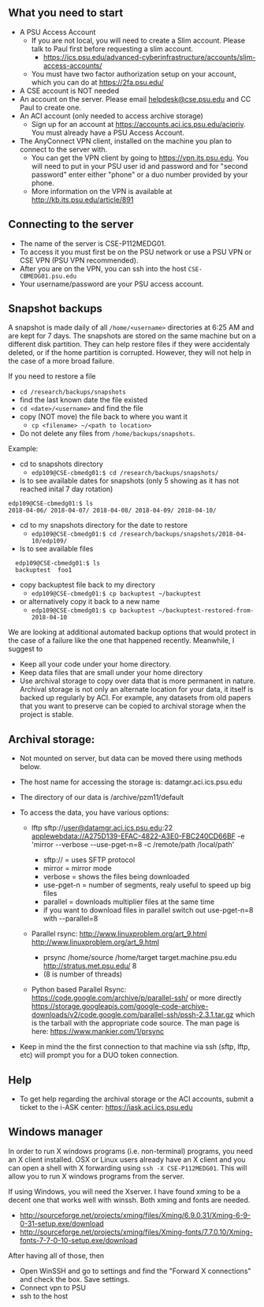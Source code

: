 ## What you need to start
* A PSU Access Account 
  * If you are not local, you will need to create a Slim account. Please talk to Paul first before requesting a slim account.
    * https://ics.psu.edu/advanced-cyberinfrastructure/accounts/slim-access-accounts/
  * You must have two factor authorization setup on your account, which you can do at https://2fa.psu.edu/
* A CSE account is NOT needed
* An account on the server. Please email helpdesk@cse.psu.edu and CC Paul to create one.
* An ACI account (only needed to access archive storage)
  * Sign up for an account at https://accounts.aci.ics.psu.edu/acipriv. You must already have a PSU Access Account.
* The AnyConnect VPN client, installed on the machine you plan to connect to the server with.
  * You can get the VPN client by going to https://vpn.its.psu.edu. You will need to put in your PSU user id and password and for "second password" enter either "phone" or a duo number provided by your phone.
  * More information on the VPN is available at http://kb.its.psu.edu/article/891

## Connecting to the server

* The name of the server is CSE-P112MEDG01. 
* To access it you must first be on the PSU network or use a PSU VPN or CSE VPN (PSU VPN recommended). 
* After you are on the VPN, you can ssh into the host `CSE-CBMEDG01.psu.edu`
* Your username/password are your PSU access account.


## Snapshot backups
A snapshot is made daily of all `/home/<username>` directories at 6:25 AM and are kept for 7 days. 
The snapshots are stored on the same machine but on a different disk partition. 
They can help restore files if they were accidentaly deleted, or if the home partition is corrupted. 
However, they will not help in the case of a more broad failure.


If you need to restore a file
* `cd /research/backups/snapshots`
* find the last known date the file existed
* `cd <date>/<username>` and find the file
* copy (NOT move) the file back to where you want it 
  * `cp <filename> ~/<path to location>`
* Do not delete any files from `/home/backups/snapshots`.


Example:
* cd to snapshots directory
  * `edp109@CSE-cbmedg01:$ cd /research/backups/snapshots/`
* ls to see available dates for snapshots (only 5 showing as it has not reached inital 7 day rotation)
```
edp109@CSE-cbmedg01:$ ls
2018-04-06/ 2018-04-07/ 2018-04-08/ 2018-04-09/ 2018-04-10/
```
* cd to my snapshots directory for the date to restore
  * `edp109@CSE-cbmedg01:$ cd /research/backups/snapshots/2018-04-10/edp109/`
* ls to see available files
```
  edp109@CSE-cbmedg01:$ ls
  backuptest  foo1
```
* copy backuptest file back to my directory
  * `edp109@CSE-cbmedg01:$ cp backuptest ~/backuptest`
* or alternatively copy it back to a new name
  * `edp109@CSE-cbmedg01:$ cp backuptest ~/backuptest-restored-from-2018-04-10`

We are looking at additional automated backup options that would protect in the case of a failure like the one that happened recently. Meanwhile, I suggest to
* Keep all your code under your home directory.
* Keep data files that are small under your home directory
* Use archival storage to copy over data that is more permanent in nature. Archival storage is not only an alternate location for your data, it itself is backed up regularly by ACI. For example, any datasets from old papers that you want to preserve can be copied to archival storage when the project is stable.


## Archival storage: 
* Not mounted on server, but data can be moved there using methods below.
* The host name for accessing the storage is: datamgr.aci.ics.psu.edu
* The directory of our data is /archive/pzm11/default

* To access the data, you have various options:
  * lftp sftp://user@datamgr.aci.ics.psu.edu:22 <applewebdata://A275D139-EFAC-4822-A3E0-FBC240CD66BF> -e 'mirror --verbose --use-pget-n=8 -c /remote/path /local/path'
    * sftp:// = uses SFTP protocol
    * mirror = mirror mode
    * verbose = shows the files being downloaded
    * use-pget-n = number of segments, realy useful to speed up big files
    * parallel = downloads multiplier files at the same time
    * if you want to download files in parallel switch out use-pget-n=8 with --parallel=8


  * Parallel rsync: http://www.linuxproblem.org/art_9.html <http://www.linuxproblem.org/art_9.html>
    * prsync /home/source /home/target target.machine.psu.edu <http://stratus.met.psu.edu/> 8
    * (8 is number of threads)

  * Python based Parallel Rsync: https://code.google.com/archive/p/parallel-ssh/ or more directly https://storage.googleapis.com/google-code-archive-downloads/v2/code.google.com/parallel-ssh/pssh-2.3.1.tar.gz which is the tarball with the appropriate code source. The man page is here: https://www.mankier.com/1/prsync

* Keep in mind the the first connection to that machine via ssh (sftp, lftp, etc) will prompt you for a DUO token 
connection.

## Help
* To get help regarding the archival storage or the ACI accounts, submit a ticket to the i-ASK center: https://iask.aci.ics.psu.edu


## Windows manager
In order to run X windows programs (i.e. non-terminal) programs, you need an X client installed. OSX or Linux users already have an X client and you can open a shell with X forwarding using  `ssh -X CSE-P112MEDG01`. This will allow you to run X windows programs from the server. 

If using Windows, you will need the Xserver. I have found xming to be a decent one that works well with winssh. Both xming and fonts are needed.
* http://sourceforge.net/projects/xming/files/Xming/6.9.0.31/Xming-6-9-0-31-setup.exe/download
* http://sourceforge.net/projects/xming/files/Xming-fonts/7.7.0.10/Xming-fonts-7-7-0-10-setup.exe/download

After having all of those, then 
* Open WinSSH and go to settings and find the "Forward X connections" and check the box. Save settings.
* Connect vpn to PSU
* ssh to the host

